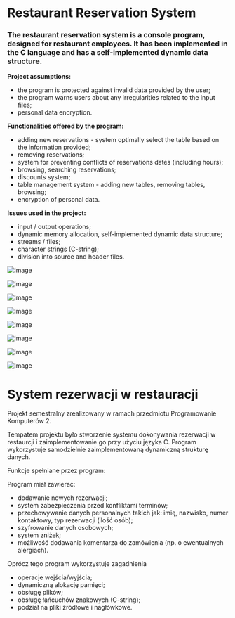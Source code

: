 
# Restaurant Reservation System

### The restaurant reservation system is a console program, designed for restaurant employees. It has been implemented in the C language and has a self-implemented dynamic data structure.

**Project assumptions:**
- the program is protected against invalid data provided by the user;
- the program warns users about any irregularities related to the input files;
- personal data encryption.

**Functionalities offered by the program:**
- adding new reservations - system optimally select the table based on the information provided;
- removing reservations;
- system for preventing conflicts of reservations dates (including hours);
- browsing, searching reservations;
- discounts system;
- table management system - adding new tables, removing tables, browsing;
- encryption of personal data.

**Issues used in the project:**
- input / output operations;
- dynamic memory allocation, self-implemented dynamic data structure;
- streams / files;
- character strings (C-string);
- division into source and header files. 


![image](https://user-images.githubusercontent.com/56382779/114640946-6ca85080-9cd1-11eb-86b4-5ea4c9f29eba.png)

![image](https://user-images.githubusercontent.com/56382779/114643246-95cae000-9cd5-11eb-99e2-a7e4dc22f945.png)

![image](https://user-images.githubusercontent.com/56382779/114643288-b004be00-9cd5-11eb-89fa-a1aabcbdda53.png)

![image](https://user-images.githubusercontent.com/56382779/114643344-c4e15180-9cd5-11eb-87ac-78a397151dac.png)

![image](https://user-images.githubusercontent.com/56382779/114643372-d3c80400-9cd5-11eb-8a81-e8d3093bc80f.png)

![image](https://user-images.githubusercontent.com/56382779/114643460-f6f2b380-9cd5-11eb-93ca-92a01bfd5bd7.png)

![image](https://user-images.githubusercontent.com/56382779/114643539-25708e80-9cd6-11eb-8c0f-cbaf631236f6.png)

![image](https://user-images.githubusercontent.com/56382779/114643417-e6dad400-9cd5-11eb-8cdf-851da8aaa077.png)


# System rezerwacji w restauracji


Projekt semestralny zrealizowany w ramach przedmiotu Programowanie Komputerów 2. 

Tempatem projektu było stworzenie systemu dokonywania rezerwacji w restaurcji i zaimplementowanie go przy użyciu języka C. Program wykorzystuje samodzielnie zaimplementowaną dynamiczną strukturę danych.

Funkcje spełniane przez program:

Program miał zawierać:
- dodawanie nowych rezerwacji;
- system zabezpieczenia przed konfliktami terminów;
- przechowywanie danych personalnych takich jak: imię, nazwisko, numer kontaktowy, typ rezerwacji (ilość osób);
- szyfrowanie danych osobowych;
- system zniżek;
- możliwość dodawania komentarza do zamówienia (np. o ewentualnych alergiach).


Oprócz tego program wykorzystuje zagadnienia
- operacje wejścia/wyjścia;
- dynamiczną alokację pamięci;
- obsługę plików;
- obsługę łańcuchów znakowych (C-string);
- podział na pliki źródłowe i nagłówkowe.

